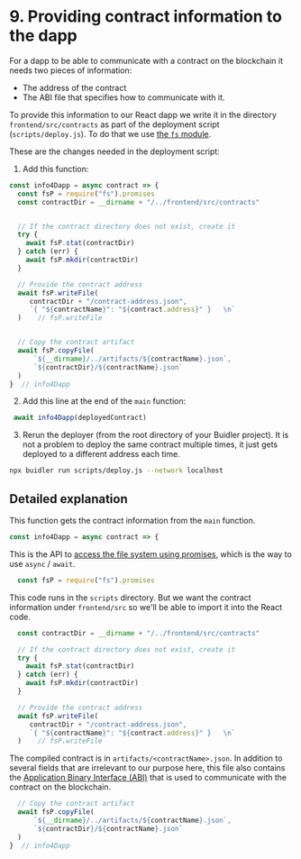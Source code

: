 # 9. Providing contract information to the dapp

For a dapp to be able to communicate with a contract on the blockchain it needs two pieces of information:

- The address of the contract
- The ABI file that specifies how to communicate with it.

To provide this information to our React dapp we write it in the directory `frontend/src/contracts` as part of the deployment script
(`scripts/deploy.js`). To do that we use [the `fs` module](https://nodejs.org/dist/latest-v12.x/docs/api/fs.html).

These are the changes needed in the deployment script:

1. Add this function:
```js
const info4Dapp = async contract => {
  const fsP = require("fs").promises
  const contractDir = __dirname + "/../frontend/src/contracts"


  // If the contract directory does not exist, create it
  try {
    await fsP.stat(contractDir)
  } catch (err) {
    await fsP.mkdir(contractDir)
  }

  // Provide the contract address
  await fsP.writeFile(
     contractDir + "/contract-address.json",
     `{ "${contractName}": "${contract.address}" }   \n`
  )    // fsP.writeFile


  // Copy the contract artifact
  await fsP.copyFile(
      `${__dirname}/../artifacts/${contractName}.json`,
      `${contractDir}/${contractName}.json`
  )
}  // info4Dapp
```

2. Add this line at the end of the `main` function:
```js
 await info4Dapp(deployedContract)   
```

3. Rerun the deployer (from the root directory of your Buidler project). It is not a problem to deploy the same contract multiple times, it just gets deployed to
a different address each time.
```bash
npx buidler run scripts/deploy.js --network localhost
```


## Detailed explanation

This function gets the contract information from the `main` function.

```js
const info4Dapp = async contract => {
```

This is the API to [access the file system using promises](https://nodejs.org/dist/latest-v12.x/docs/api/fs.html#fs_fs_promises_api),
which is the way to use `async` / `await`.

```js
  const fsP = require("fs").promises
```

This code runs in the `scripts` directory. But we want the contract information under `frontend/src` so we'll be able to 
import it into the React code.

```js
  const contractDir = __dirname + "/../frontend/src/contracts"

  // If the contract directory does not exist, create it
  try {
    await fsP.stat(contractDir)
  } catch (err) {
    await fsP.mkdir(contractDir)
  }

  // Provide the contract address
  await fsP.writeFile(
     contractDir + "/contract-address.json",
     `{ "${contractName}": "${contract.address}" }   \n`
  )    // fsP.writeFile
```

The compiled contract is in `artifacts/<contractName>.json`. In addition to several fields that are irrelevant to
our purpose here, this file also contains the [Application Binary Interface (ABI)](https://solidity.readthedocs.io/en/v0.7.3/abi-spec.html)
that is used to communicate with the contract on the blockchain.

```js
  // Copy the contract artifact
  await fsP.copyFile(
      `${__dirname}/../artifacts/${contractName}.json`,
      `${contractDir}/${contractName}.json`
  )
}  // info4Dapp
```
